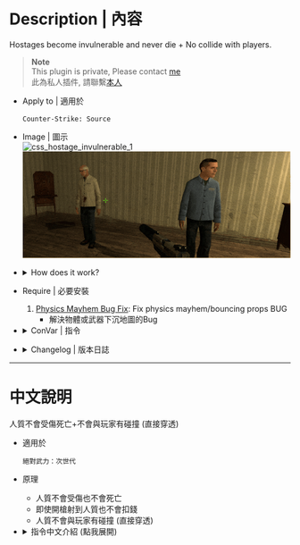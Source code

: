 # Description | 內容
Hostages become invulnerable and never die + No collide with players.

> __Note__ <br/>
This plugin is private, Please contact [me](/#私人插件列表-private-plugins-list)<br/>
此為私人插件, 請聯繫[本人](/#私人插件列表-private-plugins-list)

* Apply to | 適用於
	```
	Counter-Strike: Source
	```

* Image | 圖示
	<br/>![css_hostage_invulnerable_1](image/css_hostage_invulnerable_1.gif)
    <br/>![css_hostage_invulnerable_2](image/css_hostage_invulnerable_2.gif)

* <details><summary>How does it work?</summary>

	* Players won't have hostage penalty. (打到人質也不會被扣錢)
    * Grendates fly through teammates
    * NO physics mayhem/bouncing props BUG
</details>

* Require | 必要安裝
    1. [Physics Mayhem Bug Fix](https://forums.alliedmods.net/showthread.php?t=348804): Fix physics mayhem/bouncing props BUG
        * 解決物體或武器下沉地圖的Bug

* <details><summary>ConVar | 指令</summary>

    * cfg/sourcemod/css_hostage_invulnerable.cfg
        ```php
        // 0=Plugin off, 1=Plugin on.
        css_hostage_invulnerable_enable "1"

        // 0=Hostage becomes invulnerable, players won't have hostage penalty.
        // 1=Hostage becomes invulnerable, but players still have hostage penalty.
        css_hostage_invulnerable_type "0"

        // If 1, Hostage no collide with players
        css_hostage_invulnerable_collide "1"
        ```
</details>

* <details><summary>Changelog | 版本日誌</summary>

    * v1.1 (2025-4-10)
        * Update cvar

    * v1.0 (2023-3-3)
	    * Initial Release
</details>

- - - -
# 中文說明
人質不會受傷死亡+不會與玩家有碰撞 (直接穿透)

* 適用於
	```
	絕對武力：次世代
	```

* 原理
    * 人質不會受傷也不會死亡
    * 即使開槍射到人質也不會扣錢
    * 人質不會與玩家有碰撞 (直接穿透)

* <details><summary>指令中文介紹 (點我展開)</summary>

    * cfg/sourcemod/css_hostage_invulnerable.cfg
        ```php
        // 0=關閉插件, 1=啟動插件
        css_hostage_invulnerable_enable "1"

        // 0=開槍射到人質也不會扣錢
        // 1=開槍射到人質會扣錢
        css_hostage_invulnerable_type "0"

        // 為1時，人質不會與玩家有碰撞 (直接穿透)
        css_hostage_invulnerable_collide "1"
        ```
</details>


